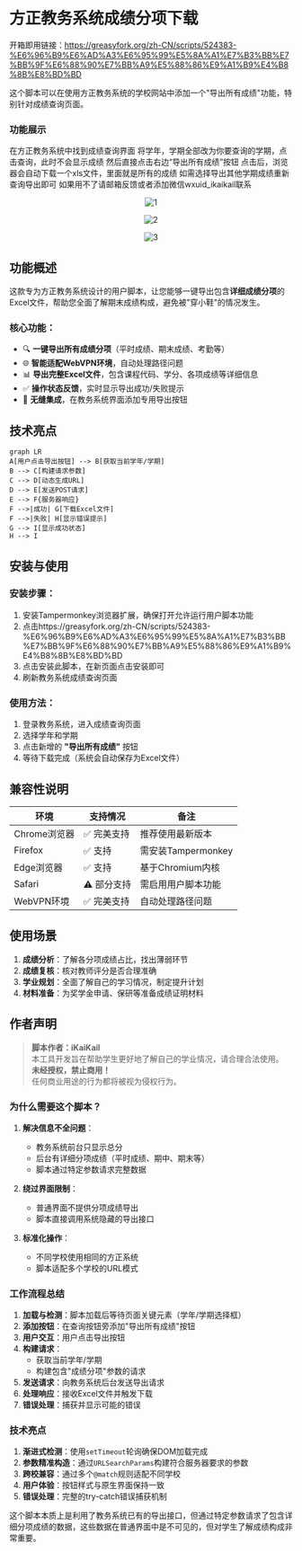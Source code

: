 # 方正教务系统成绩分项下载
开箱即用链接：https://greasyfork.org/zh-CN/scripts/524383-%E6%96%B9%E6%AD%A3%E6%95%99%E5%8A%A1%E7%B3%BB%E7%BB%9F%E6%88%90%E7%BB%A9%E5%88%86%E9%A1%B9%E4%B8%8B%E8%BD%BD

这个脚本可以在使用方正教务系统的学校网站中添加一个"导出所有成绩"功能，特别针对成绩查询页面。

### 功能展示
在方正教务系统中找到成绩查询界面
将学年，学期全部改为你要查询的学期，点击查询，此时不会显示成绩
然后直接点击右边“导出所有成绩”按钮
点击后，浏览器会自动下载一个xls文件，里面就是所有的成绩
如需选择导出其他学期成绩重新查询导出即可
如果用不了请邮箱反馈或者添加微信wxuid_ikaikail联系

<p align="center">
  <img src="https://github.com/user-attachments/assets/a55458a8-26fc-4bad-b60a-e48c94d5ff23" alt="1" />
</p>
<p align="center">
  <img src="https://github.com/user-attachments/assets/36d33354-5a23-4329-a3d6-0af5bcd3f2f7" alt="2" />
</p>
<p align="center">
  <img src="https://github.com/user-attachments/assets/fdeed66b-18a4-4281-ab62-7eda6ec7761f" alt="3" />
</p>


## 功能概述
这款专为方正教务系统设计的用户脚本，让您能够一键导出包含**详细成绩分项**的Excel文件，帮助您全面了解期末成绩构成，避免被"穿小鞋"的情况发生。

### 核心功能：
- 🔍 **一键导出所有成绩分项**（平时成绩、期末成绩、考勤等）
- 🌐 **智能适配WebVPN环境**，自动处理路径问题
- 📊 **导出完整Excel文件**，包含课程代码、学分、各项成绩等详细信息
- ✅ **操作状态反馈**，实时显示导出成功/失败提示
- 🚀 **无缝集成**，在教务系统界面添加专用导出按钮

## 技术亮点

```mermaid
graph LR
A[用户点击导出按钮] --> B[获取当前学年/学期]
B --> C[构建请求参数]
C --> D[动态生成URL]
D --> E[发送POST请求]
E --> F{服务器响应}
F -->|成功| G[下载Excel文件]
F -->|失败| H[显示错误提示]
G --> I[显示成功状态]
H --> I
```

## 安装与使用

### 安装步骤：
1. 安装Tampermonkey浏览器扩展，确保打开允许运行用户脚本功能
2. 点击https://greasyfork.org/zh-CN/scripts/524383-%E6%96%B9%E6%AD%A3%E6%95%99%E5%8A%A1%E7%B3%BB%E7%BB%9F%E6%88%90%E7%BB%A9%E5%88%86%E9%A1%B9%E4%B8%8B%E8%BD%BD
3. 点击安装此脚本，在新页面点击安装即可
4. 刷新教务系统成绩查询页面


### 使用方法：
1. 登录教务系统，进入成绩查询页面
2. 选择学年和学期
3. 点击新增的 **"导出所有成绩"** 按钮
4. 等待下载完成（系统会自动保存为Excel文件）

## 兼容性说明

| 环境         | 支持情况 | 备注                 |
|--------------|----------|----------------------|
| Chrome浏览器 | ✅ 完美支持 | 推荐使用最新版本     |
| Firefox      | ✅ 支持    | 需安装Tampermonkey   |
| Edge浏览器   | ✅ 支持    | 基于Chromium内核     |
| Safari       | ⚠️ 部分支持 | 需启用用户脚本功能   |
| WebVPN环境   | ✅ 完美支持 | 自动处理路径问题     |

## 使用场景

1. **成绩分析**：了解各分项成绩占比，找出薄弱环节
2. **成绩复核**：核对教师评分是否合理准确
3. **学业规划**：全面了解自己的学习情况，制定提升计划
4. **材料准备**：为奖学金申请、保研等准备成绩证明材料

## 作者声明
> **脚本作者：iKaiKail**  
> 本工具开发旨在帮助学生更好地了解自己的学业情况，请合理合法使用。  
> **未经授权，禁止商用！**  
> 任何商业用途的行为都将被视为侵权行为。


### 为什么需要这个脚本？

1. **解决信息不全问题**：
   - 教务系统前台只显示总分
   - 后台有详细分项成绩（平时成绩、期中、期末等）
   - 脚本通过特定参数请求完整数据

2. **绕过界面限制**：
   - 普通界面不提供分项成绩导出
   - 脚本直接调用系统隐藏的导出接口

3. **标准化操作**：
   - 不同学校使用相同的方正系统
   - 脚本适配多个学校的URL模式

### 工作流程总结

1. **加载与检测**：脚本加载后等待页面关键元素（学年/学期选择框）
2. **添加按钮**：在查询按钮旁添加"导出所有成绩"按钮
3. **用户交互**：用户点击导出按钮
4. **构建请求**：
   - 获取当前学年/学期
   - 构建包含"成绩分项"参数的请求
5. **发送请求**：向教务系统后台发送导出请求
6. **处理响应**：接收Excel文件并触发下载
7. **错误处理**：捕获并显示可能的错误

### 技术亮点

1. **渐进式检测**：使用`setTimeout`轮询确保DOM加载完成
2. **参数精准构造**：通过`URLSearchParams`构建符合服务器要求的参数
3. **跨校兼容**：通过多个`@match`规则适配不同学校
4. **用户体验**：按钮样式与原生界面保持一致
5. **错误处理**：完整的try-catch错误捕获机制

这个脚本本质上是利用了教务系统已有的导出接口，但通过特定参数请求了包含详细分项成绩的数据，这些数据在普通界面中是不可见的，但对学生了解成绩构成非常重要。
